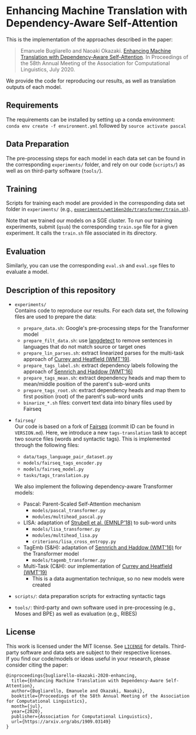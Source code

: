 # Enhancing Machine Translation with Dependency-Aware Self-Attention

This is the implementation of the approaches described in the paper:
> Emanuele Bugliarello and Naoaki Okazaki. [Enhancing Machine Translation with Dependency-Aware Self-Attention](https://arxiv.org/abs/1909.03149). In Proceedings of the 58th Annual Meeting of the Association for Computational Linguistics, July 2020.

We provide the code for reproducing our results, as well as translation outputs of each model.

## Requirements
The requirements can be installed by setting up a conda environment: <br>
`conda env create -f environment.yml` followed by `source activate pascal`

## Data Preparation
The pre-processing steps for each model in each data set can be found in the corresponding `experiments/` folder, and rely on our code (`scripts/`) as well as on third-party software (`tools/`).

## Training
Scripts for training each model are provided in the corresponding data set folder in `experiments/` (e.g., [`experiments/wmt16en2de/transformer/train.sh`](experiments/wmt16en2de/transformer/train.sh)).

Note that we trained our models on a SGE cluster. 
To run our training experiments, submit (`qsub`) the corresponding `train.sge` file for a given experiment. 
It calls the `train.sh` file associated in its directory.

## Evaluation

Similarly, you can use the corresponding `eval.sh` and `eval.sge` files to evaluate a model.

## Description of this repository
- `experiments/`<br>
  Contains code to reproduce our results. For each data set, the following files are used to prepare the data:
  - `prepare_data.sh`: Google's pre-processing steps for the Transformer model
  - `prepare_filt_data.sh`: use [langdetect](https://pypi.org/project/langdetect/) to remove sentences in languages that do not match source or target ones
  - `prepare_lin_parses.sh`: extract linearized parses for the multi-task approach of [Currey and Heatfield (WMT'19)](https://www.aclweb.org/anthology/W19-5203/).
  - `prepare_tags_label.sh`: extract dependency labels following the approach of [Sennrich and Haddow (WMT'16)](https://www.aclweb.org/anthology/W16-2209/)
  - `prepare_tags_mean.sh`: extract dependency heads and map them to mean/middle position of the parent's sub-word units
  - `prepare_tags_root.sh`: extract dependency heads and map them to first position (root) of the parent's sub-word units
  - `binarize_*.sh` files: convert text data into binary files used by Fairseq

- `fairseq/`<br>
  Our code is based on a fork of [Fairseq](https://github.com/pytorch/fairseq) (commit ID can be found in `VERSION.md`).
  Here, we introduce a new `tags-translation` task to accept two source files (words and syntactic tags). 
  This is implemented through the following files:
  - `data/tags_language_pair_dataset.py`
  - `models/fairseq_tags_encoder.py`
  - `models/fairseq_model.py`
  - `tasks/tags_translation.py`
  
  We also implement the following dependency-aware Transformer models:
  - Pascal: Parent-Scaled Self-Attention mechanism
    - `models/pascal_transformer.py`
    - `modules/multihead_pascal.py`
  - LISA: adaptation of [Strubell et al. (EMNLP'18)](https://www.aclweb.org/anthology/D18-1548/) to sub-word units
    - `models/lisa_transformer.py`
    - `modules/multihead_lisa.py`
    - `criterions/lisa_cross_entropy.py`
  - TagEmb (S&H): adaptation of [Sennrich and Haddow (WMT'16)](https://www.aclweb.org/anthology/W16-2209/) for the Transformer model
    - `models/tagemb_transformer.py`
  - Multi-Task (C&H): our implementation of [Currey and Heatfield (WMT'19)](https://www.aclweb.org/anthology/W19-5203/)
    - This is a data augmentation technique, so no new models were created

- `scripts/`: data preparation scripts for extracting syntactic tags
- `tools/`: third-party and own software used in pre-processing (e.g., Moses and BPE) as well as evaluation (e.g., RIBES)

## License
This work is licensed under the MIT license. See [`LICENSE`](LICENSE) for details. 
Third-party software and data sets are subject to their respective licenses. <br>
If you find our code/models or ideas useful in your research, please consider citing the paper:
```
@inproceedings{bugliarello-okazaki-2020-enhancing,
  title={Enhancing Machine Translation with Dependency-Aware Self-Attention},
  author={Bugliarello, Emanuele and Okazaki, Naoaki},
  booktitle={Proceedings of the 58th Annual Meeting of the Association for Computational Linguistics},
  month={jul},
  year={2020},
  publisher={Association for Computational Linguistics},
  url={https://arxiv.org/abs/1909.03149}
}
```

